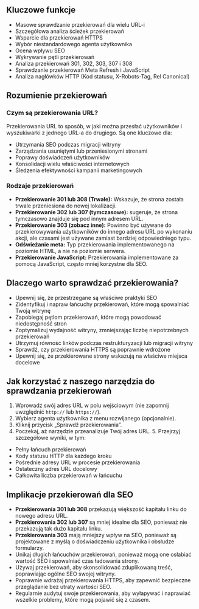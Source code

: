 ## Kluczowe funkcje

- Masowe sprawdzanie przekierowań dla wielu URL-i
- Szczegółowa analiza ścieżek przekierowań
- Wsparcie dla przekierowań HTTPS
- Wybór niestandardowego agenta użytkownika
- Ocena wpływu SEO
- Wykrywanie pętli przekierowań
- Analiza przekierowań 301, 302, 303, 307 i 308
- Sprawdzanie przekierowań Meta Refresh i JavaScript
- Analiza nagłówków HTTP (Kod statusu, X-Robots-Tag, Rel Canonical)

## Rozumienie przekierowań

### Czym są przekierowania URL?

Przekierowania URL to sposób, w jaki można przesłać użytkowników i wyszukiwarki z jednego URL-a do drugiego. Są one kluczowe dla:

- Utrzymania SEO podczas migracji witryny
- Zarządzania usuniętymi lub przeniesionymi stronami
- Poprawy doświadczeń użytkowników
- Konsolidacji wielu właściwości internetowych
- Śledzenia efektywności kampanii marketingowych

### Rodzaje przekierowań

- **Przekierowanie 301 lub 308 (Trwałe):** Wskazuje, że strona została trwale przeniesiona do nowej lokalizacji.
- **Przekierowanie 302 lub 307 (tymczasowe):** sugeruje, że strona tymczasowo znajduje się pod innym adresem URL.
- **Przekierowanie 303 (zobacz inne):** Powinno być używane do przekierowywania użytkowników do innego adresu URL po wykonaniu akcji, ale czasami jest używane zamiast bardziej odpowiedniego typu.
- **Odświeżanie meta:** Typ przekierowania implementowanego na poziomie HTML, a nie na poziomie serwera.
- **Przekierowanie JavaScript:** Przekierowania implementowane za pomocą JavaScript, często mniej korzystne dla SEO.

## Dlaczego warto sprawdzać przekierowania?

- Upewnij się, że przestrzegane są właściwe praktyki SEO
- Zidentyfikuj i napraw łańcuchy przekierowań, które mogą spowalniać Twoją witrynę
- Zapobiegaj pętlom przekierowań, które mogą powodować niedostępność stron
- Zoptymalizuj wydajność witryny, zmniejszając liczbę niepotrzebnych przekierowań
- Utrzymuj równość linków podczas restrukturyzacji lub migracji witryny
- Sprawdź, czy przekierowania HTTPS są poprawnie wdrożone
- Upewnij się, że przekierowane strony wskazują na właściwe miejsca docelowe

## Jak korzystać z naszego narzędzia do sprawdzania przekierowań

1. Wprowadź swój adres URL w polu wejściowym (nie zapomnij uwzględnić `http://` lub `https://`).
2. Wybierz agenta użytkownika z menu rozwijanego (opcjonalnie).
3. Kliknij przycisk „Sprawdź przekierowania”.
4. Poczekaj, aż narzędzie przeanalizuje Twój adres URL. 5. Przejrzyj szczegółowe wyniki, w tym:
- Pełny łańcuch przekierowań
- Kody statusu HTTP dla każdego kroku
- Pośrednie adresy URL w procesie przekierowania
- Ostateczny adres URL docelowy
- Całkowita liczba przekierowań w łańcuchu

## Implikacje przekierowań dla SEO

- **Przekierowania 301 lub 308** przekazują większość kapitału linku do nowego adresu URL.
- **Przekierowania 302 lub 307** są mniej idealne dla SEO, ponieważ nie przekazują tak dużo kapitału linku.
- **Przekierowania 303** mają mniejszy wpływ na SEO, ponieważ są projektowane z myślą o doświadczeniu użytkownika i obsłudze formularzy.
- Unikaj długich łańcuchów przekierowań, ponieważ mogą one osłabiać wartość SEO i spowalniać czas ładowania strony.
- Używaj przekierowań, aby skonsolidować zduplikowaną treść, poprawiając ogólne SEO swojej witryny.
- Poprawnie wdrażaj przekierowania HTTPS, aby zapewnić bezpieczne przeglądanie bez utraty wartości SEO.
- Regularnie audytuj swoje przekierowania, aby wyłapywać i naprawiać wszelkie problemy, które mogą pojawić się z czasem.
